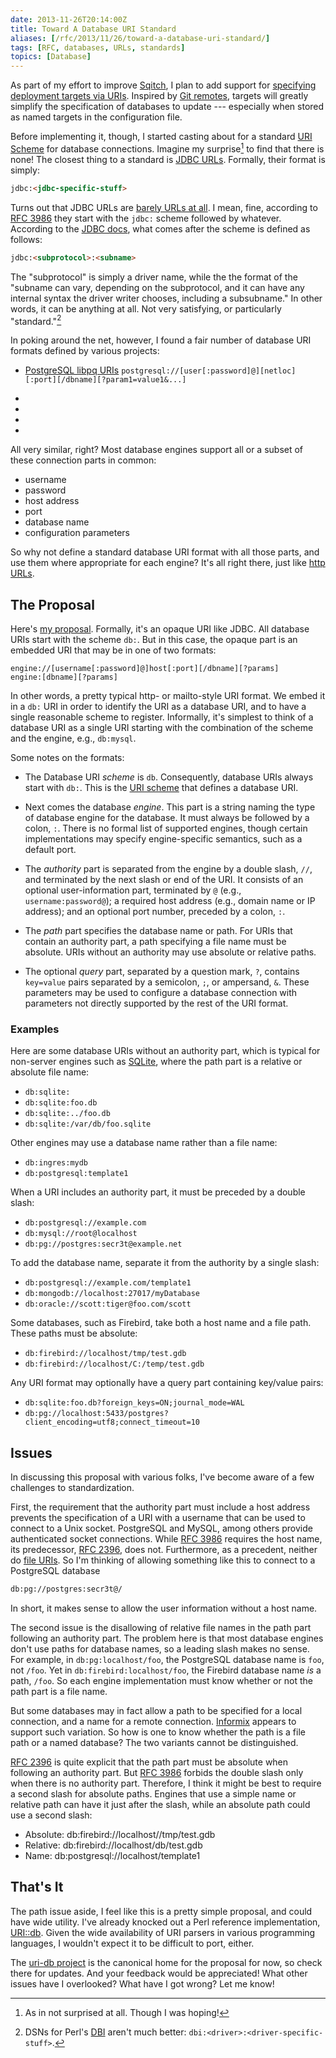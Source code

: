 ```yaml
--- 
date: 2013-11-26T20:14:00Z
title: Toward A Database URI Standard
aliases: [/rfc/2013/11/26/toward-a-database-uri-standard/]
tags: [RFC, databases, URLs, standards]
topics: [Database]
---
```


As part of my effort to improve [Sqitch], I plan to add support for [specifying
deployment targets via URIs]. Inspired by [Git remotes], targets will greatly
simplify the specification of databases to update --- especially when stored as
named targets in the configuration file.

Before implementing it, though, I started casting about for a standard
[URI Scheme] for database connections. Imagine my surprise[^1] to find that
there is none! The closest thing to a standard is [JDBC URLs]. Formally, their
format is simply:

``` html
jdbc:<jdbc-specific-stuff>
```

Turns out that JDBC URLs are [barely URLs at all]. I mean, fine, according to
[RFC 3986] they start with the `jdbc:` scheme followed by whatever. According
to the [JDBC docs], what comes after the scheme is defined as follows:

``` html
jdbc:<subprotocol>:<subname>
```

The "subprotocol" is simply a driver name, while the the format of the "subname
can vary, depending on the subprotocol, and it can have any internal syntax the
driver writer chooses, including a subsubname." In other words, it can be
anything at all. Not very satisfying, or particularly "standard."[^2]

In poking around the net, however, I found a fair number of database URI
formats defined by various projects:

* [PostgreSQL libpq URIs]
  `postgresql://[user[:password]@][netloc][:port][/dbname][?param1=value1&...]`

* [SQLAlchemy URLs]:
  `dialect[+driver:]//[username[:password]@host[:port]/database`
  
* [Stackato database URLs]:
  `protocol://[username[:password]@host[:port]/database_name`
  
* [Django database URLs]:
  `ENGINE://[USER[:PASSWORD]@][HOST][:PORT]/DATABASE`

* [Rails database URLs]:
  `adapter://[userinfo@][hostname][:port]/database`

All very similar, right? Most database engines support all or a subset of these
connection parts in common:

* username
* password
* host address
* port
* database name
* configuration parameters

So why not define a standard database URI format with all those parts, and use
them where appropriate for each engine? It's all right there, just like
[http URLs].

The Proposal
------------

Here's [my proposal]. Formally, it's an opaque URI like JDBC. All database URIs
start with the scheme `db:`. But in this case, the opaque part is an embedded
URI that may be in one of two formats:

``` bnf
engine://[username[:password]@]host[:port][/dbname][?params]
engine:[dbname][?params]
```

In other words, a pretty typical http- or mailto-style URI format. We embed it
in a `db:` URI in order to identify the URI as a database URI, and to have a
single reasonable scheme to register. Informally, it's simplest to think of a
database URI as a single URI starting with the combination of the scheme and
the engine, e.g., `db:mysql`.

Some notes on the formats:

* The Database URI *scheme* is `db`. Consequently, database URIs always start
  with `db:`. This is the [URI scheme] that defines a database URI.

* Next comes the database *engine*. This part is a string naming the type of
  database engine for the database. It must always be followed by a colon, `:`.
  There is no formal list of supported engines, though certain implementations
  may specify engine-specific semantics, such as a default port.

* The *authority* part is separated from the engine by a double slash, `//`,
  and terminated by the next slash or end of the URI. It consists of an
  optional user-information part, terminated by `@` (e.g.,
  `username:password@`); a required host address (e.g., domain name or IP
  address); and an optional port number, preceded by a colon, `:`.

* The *path* part specifies the database name or path. For URIs that contain
  an authority part, a path specifying a file name must be absolute. URIs
  without an authority may use absolute or relative paths.

* The optional *query* part, separated by a question mark, `?`, contains
  `key=value` pairs separated by a semicolon, `;`, or ampersand, `&`. These
  parameters may be used to configure a database connection with parameters not
  directly supported by the rest of the URI format.

### Examples ###

Here are some database URIs without an authority part, which is typical for
non-server engines such as [SQLite], where the path part is a relative or
absolute file name:

* `db:sqlite:`
* `db:sqlite:foo.db`
* `db:sqlite:../foo.db`
* `db:sqlite:/var/db/foo.sqlite`

Other engines may use a database name rather than a file name:

* `db:ingres:mydb`
* `db:postgresql:template1`

When a URI includes an authority part, it must be preceded by a double slash:

* `db:postgresql://example.com`
* `db:mysql://root@localhost`
* `db:pg://postgres:secr3t@example.net`

To add the database name, separate it from the authority by a single slash:

* `db:postgresql://example.com/template1`
* `db:mongodb://localhost:27017/myDatabase`
* `db:oracle://scott:tiger@foo.com/scott`

Some databases, such as Firebird, take both a host name and a file path.
These paths must be absolute:

* `db:firebird://localhost/tmp/test.gdb`
* `db:firebird://localhost/C:/temp/test.gdb`

Any URI format may optionally have a query part containing key/value pairs:

* `db:sqlite:foo.db?foreign_keys=ON;journal_mode=WAL`
* `db:pg://localhost:5433/postgres?client_encoding=utf8;connect_timeout=10`

Issues
------

In discussing this proposal with various folks, I've become aware of a few
challenges to standardization.

First, the requirement that the authority part must include a host address
prevents the specification of a URI with a username that can be used to connect
to a Unix socket. PostgreSQL and MySQL, among others provide authenticated
socket connections. While [RFC 3986] requires the host name, its predecessor,
[RFC 2396], does not. Furthermore, as a precedent, neither do [file URIs]. So
I'm thinking of allowing something like this to connect to a PostgreSQL database

``` html
db:pg://postgres:secr3t@/
```

In short, it makes sense to allow the user information without a host name.

The second issue is the disallowing of relative file names in the path part
following an authority part. The problem here is that most database engines
don't use paths for database names, so a leading slash makes no sense. For
example, in `db:pg:localhost/foo`, the PostgreSQL database name is `foo`, not
`/foo`. Yet in `db:firebird:localhost/foo`, the Firebird database name *is* a
path, `/foo`. So each engine implementation must know whether or not the path
part is a file name.

But some databases may in fact allow a path to be specified for a local
connection, and a name for a remote connection. [Informix] appears to support
such variation. So how is one to know whether the path is a file path or a
named database? The two variants cannot be distinguished.

[RFC 2396] is quite explicit that the path part must be absolute when following
an authority part. But [RFC 3986] forbids the double slash only when there is
no authority part. Therefore, I think it might be best to require a second
slash for absolute paths. Engines that use a simple name or relative path can
have it just after the slash, while an absolute path could use a second slash:

* Absolute: db:firebird://localhost//tmp/test.gdb
* Relative: db:firebird://localhost/db/test.gdb
* Name: db:postgresql://localhost/template1

That's It
---------

The path issue aside, I feel like this is a pretty simple proposal, and could
have wide utility. I've already knocked out a Perl reference implementation,
[URI::db]. Given the wide availability of URI parsers in various programming
languages, I wouldn't expect it to be difficult to port, either.

The [uri-db project] is the canonical home for the proposal for now, so check
there for updates. And your feedback would be appreciated! What other issues
have I overlooked? What have I got wrong? Let me know!

[^1]: As in not surprised at all. Though I was hoping!
[^2]: DSNs for Perl's [DBI](https://metacpan.org/module/DBI "MetaCPAN: DBI") aren't much better: `dbi:<driver>:<driver-specific-stuff>`.

[Sqitch]: http://sqitch.org/ "Sane database change management"
[specifying deployment targets via URIs]: https://github.com/theory/sqitch/issues/100 "Issue #100: “Add target command to configure target databases”"
[Git remotes]: http://git-scm.com/book/en/Git-Basics-Working-with-Remotes "Git Basics - Working with Remotes"
[URI Scheme]: http://en.wikipedia.org/wiki/URI_scheme "Wikipedia: “URI Scheme”"
[JDBC URLs]: http://www.jguru.com/faq/view.jsp?EID=690 "jGuru: “What is a database URL?”"
[barely URLs at all]: https://groups.google.com/forum/#!topic/comp.lang.java.programmer/twkIYNaDS64 "comp.lang.java.programmer: ”JDBC URLs ...not really URLs?“"
[RFC 3986]: http://www.ietf.org/rfc/rfc3986.txt "Uniform Resource Identifier (URI): Generic Syntax"
[RFC 2396]: http://www.ietf.org/rfc/rfc3986.txt "Uniform Resource Identifiers (URI): Generic Syntax"
[JDBC docs]: http://docs.oracle.com/javase/6/docs/technotes/guides/jdbc/getstart/connection.html#997649 "Getting Started with the JDBC API: “JDBC URLs”" 
[PostgreSQL libpq URIs]: http://www.postgresql.org/docs/9.3/static/libpq-connect.html#LIBPQ-CONNSTRING "PostgreSQL Documentation: “Connection Strings”"
[SQLAlchemy URLs]: http://docs.sqlalchemy.org/en/rel_0_9/core/engines.html#database-urls "SQLAlchemy Documentation: “Database Urls”"
[Stackato database URLs]: http://docs.stackato.com/3.0/user/services/data-services.html#database-url "Stackato Documentation: “DATABASE_URL”"
[Django database URLs]: https://github.com/kennethreitz/dj-database-url "DJ-Database-URL on GitHub"
[Rails database URLs]: https://github.com/glenngillen/rails-database-url "rails-database-url on GitHub"
[http URLs]: http://tools.ietf.org/html/rfc2616#page-19 "RFC 2616: “http URL”"
[my proposal]: https://github.com/theory/uri-db "Database URI on GitHub"
[URI scheme]: http://en.wikipedia.org/wiki/URI_scheme "Wikipedia: “URI scheme”"
[SQLite]: http://sqlite.org/ "SQLite Home Page"
[file URIs]: http://en.wikipedia.org/wiki/File_URI_scheme#Examples "Wikipedia: “File URI Scheme: Examples”"
[Informix]: https://metacpan.org/pod/DBD::Informix#INFORMIX-CONNECTION-SEMANTICS "MetaCPAN: “Informix Connection Semantics”"
[URI::db]: https://github.com/theory/uri-db/blob/master/lib/URI/db.pm "URI::db on GitHub"
[uri-db project]: https://github.com/theory/uri-db/ "uri-db on GitHub"
